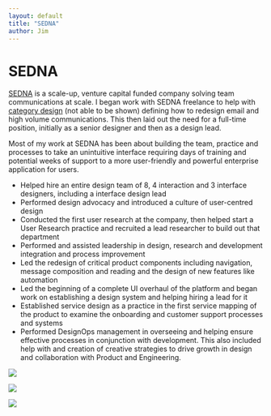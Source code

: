 ```yaml
---
layout: default
title: "SEDNA"
author: Jim
---
```


# SEDNA

[SEDNA](https://www.sedna.com) is a scale-up, venture capital funded company solving team communications at scale. I began work with SEDNA freelance to help with [category design](https://en.wikipedia.org/wiki/Category_design) (not able to be shown) defining how to redesign email and high volume communications. This then laid out the need for a full-time position, initially as a senior designer and then as a design lead.

Most of my work at SEDNA has been about building the team, practice and processes to take an unintuitive interface requiring days of training and potential weeks of support to a more user-friendly and powerful enterprise application for users.

* Helped hire an entire design team of 8, 4 interaction and 3 interface designers, including a interface design lead
* Performed design advocacy and introduced a culture of user-centred design
* Conducted the first user research at the company, then helped start a User Research practice and recruited a lead researcher to build out that department
* Performed and assisted leadership in design, research and development integration and process improvement
* Led the redesign of critical product components including navigation, message composition and reading and the design of new features like automation
* Led the beginning of a complete UI overhaul of the platform and began work on establishing a design system and helping hiring a lead for it
* Established service design as a practice in the first service mapping of the product to examine the onboarding and customer support processes and systems
* Performed DesignOps management in overseeing and helping ensure effective processes in conjunction with development. This also included help with and creation of creative strategies to drive growth in design and collaboration with Product and Engineering.

![]({{site.url}}assets/images/sedna-4.png)

![]({{site.url}}assets/images/sedna-5.png)

![]({{site.url}}assets/images/sedna-6.jpg)

